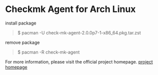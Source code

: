 # Checkmk Agent for Arch Linux

install package
> $ pacman -U check-mk-agent-2.0.0p7-1-x86_64.pkg.tar.zst

remove package
> $ pacman -R check-mk-agent


For more information, please visit the official project homepage. [project homepage](https://bachmann-lan.de)
